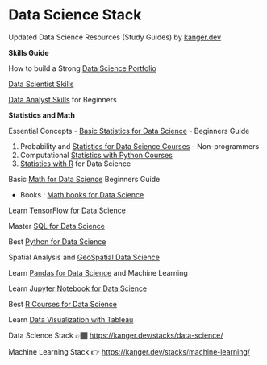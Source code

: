 # Data Science Stack

Updated Data Science Resources (Study Guides) by [kanger.dev](https://kanger.dev)

**Skills Guide**

How to build a Strong [Data Science Portfolio](https://kanger.dev/how-build-data-science-portfolio/)

[Data Scientist Skills](https://kanger.dev/data-scientist-skills/)

[Data Analyst Skills](https://kanger.dev/data-analyst-skills/) for Beginners

**Statistics and Math**

Essential Concepts - [Basic Statistics for Data Science](https://kanger.dev/basic-statistics-for-data-science-concepts-guide/) - Beginners Guide

1. Probability and [Statistics for Data Science Courses](https://kanger.dev/learn-statistics-for-data-science-courses/) - Non-programmers
2. Computational [Statistics with Python Courses](https://kanger.dev/computational-statistics-python-courses/)
3. [Statistics with R](https://kanger.dev/data-science-statistics-r-programming/) for Data Science


Basic [Math for Data Science](https://kanger.dev/basic-math-for-data-science-mathematics-courses/) Beginners Guide

* Books : [Math books for Data Science](https://news.kanger.dev/book-series/mathematics)

Learn [TensorFlow for Data Science](https://kanger.dev/tensorflow-courses/)

Master [SQL for Data Science](https://kanger.dev/learn-best-sql-courses-data-science/)

Best [Python for Data Science](https://kanger.dev/learn-python-data-science-courses/)

Spatial Analysis and [GeoSpatial Data Science](https://kanger.dev/learn-geo-spatial-analysis-gis-python-r-courses/)

Learn [Pandas for Data Science](https://kanger.dev/data-science-pandas-machine-learning/) and Machine Learning

Learn [Jupyter Notebook for Data Science](https://kanger.dev/data-science-jupyter-notebook-machine-learning/)

Best [R Courses for Data Science](https://kanger.dev/r-for-data-science-courses/)

Learn [Data Visualization with Tableau](https://kanger.dev/learn-data-visualization-courses-tableau/)

Data Science Stack 👉🏾 https://kanger.dev/stacks/data-science/

Machine Learning Stack 👉 https://kanger.dev/stacks/machine-learning/


